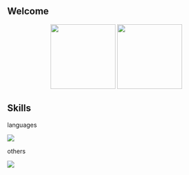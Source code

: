 ## Welcome
<div align="center">
  <img height="150em" src="https://github-readme-stats.vercel.app/api/top-langs/?username=tharaguc&layout=compact&theme=onedark">
  <img height="150em" src="https://badge42.vercel.app/api/v2/cl38fm3st003009l95xe7r6ua/stats?cursusId=21&coalitionId=undefined">
</div>

## Skills
<p>languages</p>
<img src="https://skillicons.dev/icons?i=c,bash,go,js,python" />
<p>others</p>
<img src="https://skillicons.dev/icons?i=nodejs,react,linux,git,materialui" />

